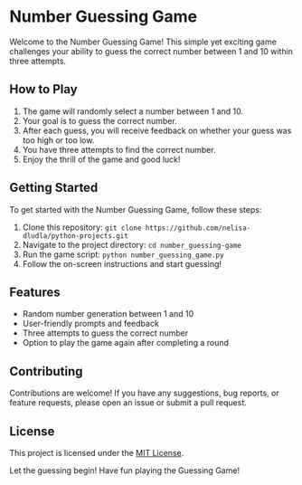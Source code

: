 # Number Guessing Game

Welcome to the Number Guessing Game! This simple yet exciting game challenges your ability to guess the correct number between 1 and 10 within three attempts.

## How to Play

1. The game will randomly select a number between 1 and 10.
2. Your goal is to guess the correct number.
3. After each guess, you will receive feedback on whether your guess was too high or too low.
4. You have three attempts to find the correct number.
5. Enjoy the thrill of the game and good luck!

## Getting Started

To get started with the Number Guessing Game, follow these steps:

1. Clone this repository: `git clone https://github.com/nelisa-dludla/python-projects.git`
2. Navigate to the project directory: `cd number_guessing-game`
3. Run the game script: `python number_guessing_game.py`
4. Follow the on-screen instructions and start guessing!

## Features

- Random number generation between 1 and 10
- User-friendly prompts and feedback
- Three attempts to guess the correct number
- Option to play the game again after completing a round

## Contributing

Contributions are welcome! If you have any suggestions, bug reports, or feature requests, please open an issue or submit a pull request.

## License

This project is licensed under the [MIT License](LICENSE).

Let the guessing begin! Have fun playing the Guessing Game!

